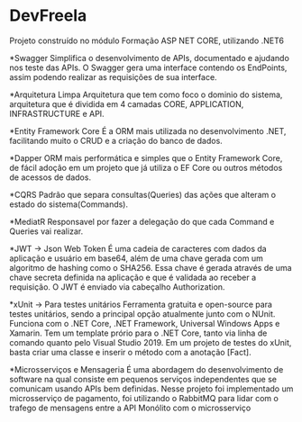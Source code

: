 # DevFreela
Projeto construído no módulo Formação ASP NET CORE, utilizando .NET6

*Swagger
  Simplifica o desenvolvimento de APIs, documentado e ajudando nos teste das APIs. O Swagger gera uma interface contendo os EndPoints, assim podendo realizar as requisições de sua interface.
  
*Arquitetura Limpa
  Arquitetura que tem como foco o dominio do sistema, arquitetura que é dividida em 4 camadas CORE, APPLICATION, INFRASTRUCTURE e API.
  
*Entity Framework Core
  É a ORM mais utilizada no desenvolvimento .NET, facilitando muito o CRUD e a criação do banco de dados.
  
*Dapper
  ORM mais performática e simples que o Entity Framework Core, de fácil adoção em um projeto que já utiliza o EF Core ou outros métodos de acessos de dados.
  
*CQRS
  Padrão que separa consultas(Queries) das ações que alteram o estado do sistema(Commands).
  
*MediatR
  Responsavel por fazer a delegação do que cada Command e Queries vai realizar.
  
*JWT -> Json Web Token
 É uma cadeia de caracteres com dados da aplicação e usuário em base64, além de uma chave gerada com um algoritmo de hashing como o SHA256. Essa chave é gerada através de uma chave secreta definida na aplicação e que é validada ao receber a requisição. O JWT é enviado via cabeçalho Authorization.
 
*xUnit -> Para testes unitários
  Ferramenta gratuita e open-source para testes unitários, sendo a principal opção atualmente junto com o NUnit. Funciona com o .NET Core, .NET Framework, Universal Windows Apps e Xamarin. Tem um template prório para o .NET Core, tanto via linha de comando quanto pelo Visual Studio 2019. Em um projeto de testes do xUnit, basta criar uma classe e inserir o método com a anotação [Fact].
  
*Microsserviços e Mensageria
  É uma abordagem do desenvolvimento de software na qual consiste em pequenos serviços independentes que se comunicam usando APIs bem definidas. Nesse projeto foi implementado um microsserviço de pagamento, foi utilizando o RabbitMQ para lidar com o trafego de mensagens entre a API Monólito com o microsserviço
